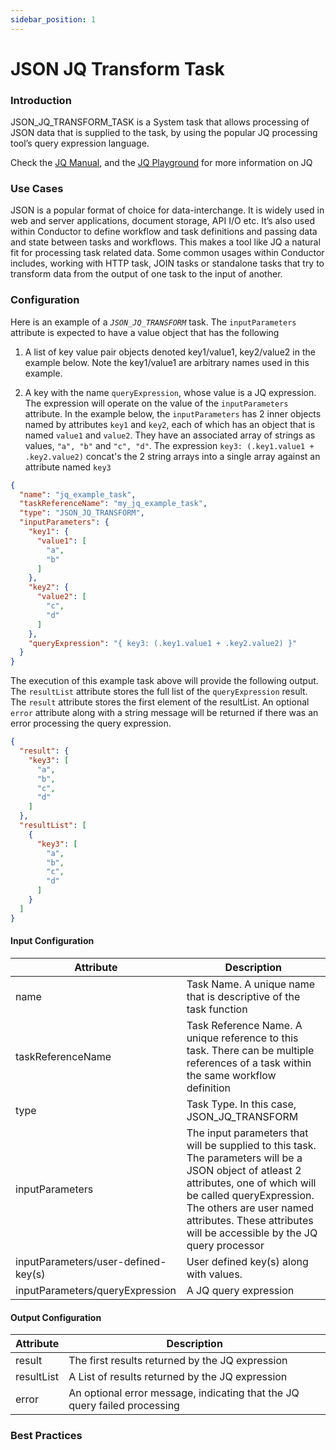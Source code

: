 ```yaml
---
sidebar_position: 1
---
```


# JSON JQ Transform Task

### Introduction

JSON_JQ_TRANSFORM_TASK is a System task that allows processing of JSON data that is supplied to the task, by using the
popular JQ processing tool’s query expression language.

Check the [JQ Manual](https://stedolan.github.io/jq/manual/v1.5/), and the
[JQ Playground](https://jqplay.org/) for more information on JQ

### Use Cases

JSON is a popular format of choice for data-interchange. It is widely used in web and server applications, document
storage, API I/O etc. It’s also used within Conductor to define workflow and task definitions and passing data and state
between tasks and workflows. This makes a tool like JQ a natural fit for processing task related data. Some common
usages within Conductor includes, working with HTTP task, JOIN tasks or standalone tasks that try to transform data from
the output of one task to the input of another.

### Configuration

Here is an example of a _`JSON_JQ_TRANSFORM`_ task. The `inputParameters` attribute is expected to have a value object
that has the following

1. A list of key value pair objects denoted key1/value1, key2/value2 in the example below. Note the key1/value1 are
   arbitrary names used in this example.

2. A key with the name `queryExpression`, whose value is a JQ expression. The expression will operate on the value of
   the `inputParameters` attribute. In the example below, the `inputParameters` has 2 inner objects named by attributes
   `key1` and `key2`, each of which has an object that is named `value1` and `value2`. They have an associated array of
   strings as values, `"a", "b"` and `"c", "d"`. The expression `key3: (.key1.value1 + .key2.value2)` concat's the 2
   string arrays into a single array against an attribute named `key3`

```json
{
  "name": "jq_example_task",
  "taskReferenceName": "my_jq_example_task",
  "type": "JSON_JQ_TRANSFORM",
  "inputParameters": {
    "key1": {
      "value1": [
        "a",
        "b"
      ]
    },
    "key2": {
      "value2": [
        "c",
        "d"
      ]
    },
    "queryExpression": "{ key3: (.key1.value1 + .key2.value2) }"
  }
}
```

The execution of this example task above will provide the following output. The `resultList` attribute stores the full
list of the `queryExpression` result. The `result` attribute stores the first element of the resultList. An
optional `error`
attribute along with a string message will be returned if there was an error processing the query expression.

```json
{
  "result": {
    "key3": [
      "a",
      "b",
      "c",
      "d"
    ]
  },
  "resultList": [
    {
      "key3": [
        "a",
        "b",
        "c",
        "d"
      ]
    }
  ]
}
```

#### Input Configuration

| Attribute      | Description |
| ----------- | ----------- |
| name      | Task Name. A unique name that is descriptive of the task function      |
| taskReferenceName   | Task Reference Name. A unique reference to this task. There can be multiple references of a task within the same workflow definition        |
| type   | Task Type. In this case, JSON_JQ_TRANSFORM        |
| inputParameters   | The input parameters that will be supplied to this task. The parameters will be a JSON object of atleast 2 attributes, one of which will be called queryExpression. The others are user named attributes. These attributes will be accessible by the JQ query processor        |
| inputParameters/user-defined-key(s)   | User defined key(s) along with values.          |
| inputParameters/queryExpression   | A JQ query expression        |

#### Output Configuration

| Attribute      | Description |
| ----------- | ----------- |
| result   | The first results returned by the JQ expression     |
| resultList   | A List of results returned by the JQ expression        |
| error | An optional error message, indicating that the JQ query failed processing |

### Best Practices
